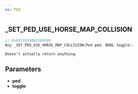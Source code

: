 ```yaml
---
ns: PED
---
```

## _SET_PED_USE_HORSE_MAP_COLLISION

```c
// 0xEB72453B6F5B45B0
Any _SET_PED_USE_HORSE_MAP_COLLISION(Ped ped, BOOL toggle);
```

```
Doesn't actually return anything.
```

## Parameters
* **ped**:
* **toggle**:
